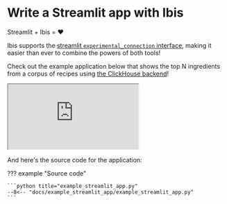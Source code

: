 # Write a Streamlit app with Ibis

Streamlit + Ibis = :heart:

Ibis supports the [streamlit `experimental_connection` interface](https://blog.streamlit.io/introducing-st-experimental_connection/), making it easier than ever to combine the powers of both tools!

Check out the example application below that shows the top N ingredients from a corpus of recipes using [the ClickHouse backend](/backends/clickhouse/)!

<div class="streamlit-app">
  <iframe class="streamlit-app-inner" src="https://ibis-example.streamlit.app/?embedded=true"></iframe>
</div>

And here's the source code for the application:

??? example "Source code"

    ```python title="example_streamlit_app.py"
    --8<-- "docs/example_streamlit_app/example_streamlit_app.py"
    ```
